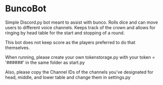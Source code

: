 # BuncoBot
Simple Discord.py bot meant to assist with bunco.  Rolls dice and can move users to different voice channels.  Keeps track of the crown and allows for ringing by head table for the start and stopping of a round.

This bot does not keep score as the players preferred to do that themselves.

When running, please create your own tokenstorage.py with your token = '######' in the same folder as start.py

Also, please copy the Channel IDs of the channels you've designated for head, middle, and lower table and change them in settings.py 
